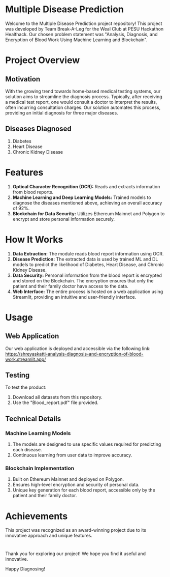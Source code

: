 # Multiple Disease Prediction
Welcome to the Multiple Disease Prediction project repository! This project was developed by Team Break-A-Leg for the Weal Club at PESU Hackathon Healthack. Our chosen problem statement was "Analysis, Diagnosis, and Encryption of Blood Work Using Machine Learning and Blockchain".

# Project Overview
## Motivation
With the growing trend towards home-based medical testing systems, our solution aims to streamline the diagnosis process. Typically, after receiving a medical test report, one would consult a doctor to interpret the results, often incurring consultation charges. Our solution automates this process, providing an initial diagnosis for three major diseases.

## Diseases Diagnosed
1. Diabetes
2. Heart Disease
3. Chronic Kidney Disease

# Features
1. **Optical Character Recognition (OCR):** Reads and extracts information from blood reports.
2. **Machine Learning and Deep Learning Models:** Trained models to diagnose the diseases mentioned above, achieving an overall accuracy of 92%.
3. **Blockchain for Data Security:** Utilizes Ethereum Mainnet and Polygon to encrypt and store personal information securely.

# How It Works
1. **Data Extraction:** The module reads blood report information using OCR.
2. **Disease Prediction:** The extracted data is used by trained ML and DL models to predict the likelihood of Diabetes, Heart Disease, and Chronic Kidney Disease.
3. **Data Security:** Personal information from the blood report is encrypted and stored on the Blockchain. The encryption ensures that only the patient and their family doctor have access to the data.
4. **Web Interface:** The entire process is hosted on a web application using Streamlit, providing an intuitive and user-friendly interface.

# Usage
## Web Application
Our web application is deployed and accessible via the following link: https://shreyaskatti-analysis-diagnosis-and-encryption-of-blood-work.streamlit.app/

## Testing
To test the product:
1. Download all datasets from this repository.
2. Use the "Blood_report.pdf" file provided.

## Technical Details
### Machine Learning Models
1. The models are designed to use specific values required for predicting each disease.
2. Continuous learning from user data to improve accuracy.

### Blockchain Implementation
1. Built on Ethereum Mainnet and deployed on Polygon.
2. Ensures high-level encryption and security of personal data.
3. Unique key generation for each blood report, accessible only by the patient and their family doctor.

# Achievements
This project was recognized as an award-winning project due to its innovative approach and unique features.

#
Thank you for exploring our project! We hope you find it useful and innovative.

Happy Diagnosing!
